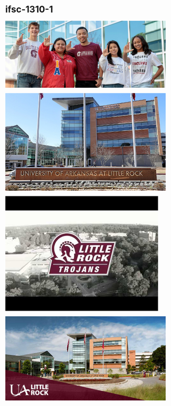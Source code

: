 # ifsc-1310-1

![image alt](https://github.com/smnickolson1991/ifsc-1310-1/blob/main/studentlife.jpg?raw=true)

![image alt](https://github.com/smnickolson1991/ifsc-1310-1/blob/main/campuslife.jpg?raw=true)

![image alt](https://github.com/smnickolson1991/ifsc-1310-1/blob/main/athletics.jpg?raw=true)

![image alt](https://github.com/smnickolson1991/ifsc-1310-1/blob/main/archives.jpg?raw=true)
